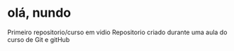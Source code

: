 # olá, nundo
 Primeiro repositorio/curso em vidio
Repositorio criado durante uma aula do curso de Git e gitHub